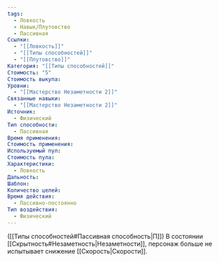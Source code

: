 ```yaml
---
tags:
  - Ловкость
  - Навык/Плутовство
  - Пассивная
Ссылки:
  - "[[Ловкость]]"
  - "[[Типы способностей]]"
  - "[[Плутовство]]"
Категория: "[[Типы способностей]]"
Стоимость: "5"
Стоимость выкупа: 
Уровни:
  - "[[Мастерство Незаметности 2]]"
Связанные навыки:
  - "[[Мастерство Незаметности 2]]"
Источник:
  - Физический
Тип способности:
  - Пассивная
Время применения: 
Стоимость применения: 
Используемый пул: 
Стоимость пула: 
Характеристики:
  - Ловкость
Дальность: 
Шаблон: 
Количество целей: 
Время действия:
  - Пассивно-постоянно
Тип воздействия:
  - Физический
---
```

([[Типы способностей#Пассивная способность|П]]) В состоянии [[Скрытность#Незаметность|Незаметности]], персонаж больше не испытывает снижение [[Скорость|Скорости]]. 